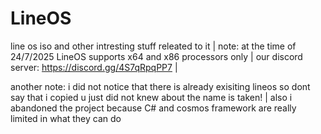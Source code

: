 # LineOS
line os iso and other intresting stuff releated to it |
 note: at the time of 24/7/2025 LineOS supports x64 and x86 processors only | 
  our discord server: https://discord.gg/4S7qRpqPP7 |

another note: i did not notice that there is already exisiting lineos so dont say that i copied u just did not knew about the name is taken! | also i abandoned the project because C# and cosmos framework are really limited in what they can do